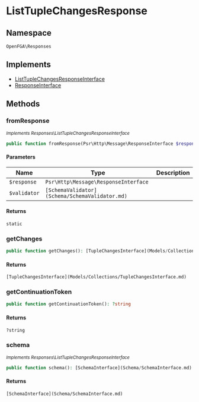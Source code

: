 # ListTupleChangesResponse


## Namespace
`OpenFGA\Responses`

## Implements
* [ListTupleChangesResponseInterface](Responses/ListTupleChangesResponseInterface.md)
* [ResponseInterface](Responses/ResponseInterface.md)

## Methods
### fromResponse

*<small>Implements Responses\ListTupleChangesResponseInterface</small>*  

```php
public function fromResponse(Psr\Http\Message\ResponseInterface $response, [SchemaValidator](Schema/SchemaValidator.md) $validator): static
```


#### Parameters
| Name | Type | Description |
|------|------|-------------|
| `$response` | `Psr\Http\Message\ResponseInterface` |  |
| `$validator` | `[SchemaValidator](Schema/SchemaValidator.md)` |  |

#### Returns
`static` 

### getChanges


```php
public function getChanges(): [TupleChangesInterface](Models/Collections/TupleChangesInterface.md)
```



#### Returns
`[TupleChangesInterface](Models/Collections/TupleChangesInterface.md)` 

### getContinuationToken


```php
public function getContinuationToken(): ?string
```



#### Returns
`?string` 

### schema

*<small>Implements Responses\ListTupleChangesResponseInterface</small>*  

```php
public function schema(): [SchemaInterface](Schema/SchemaInterface.md)
```



#### Returns
`[SchemaInterface](Schema/SchemaInterface.md)` 

